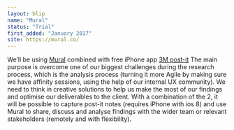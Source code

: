 ```yaml
---
layout: blip
name: "Mural"
status: "Trial"
first_added: "January 2017"
site: https://mural.co/
---
```

We’ll be using [Mural](https://mural.co) combined with free iPhone app [3M post-it](3m-post-it.html)
The main purpose is overcome one of our biggest challenges during the research process, which is the analysis process (turning it more Agile by making sure we have affinity sessions, using the help of our internal UX community).
We need to think in creative solutions to help us make the most of our findings and optimise our deliverables to the client.
With a combination of the 2, it will be possible to capture post-it notes (requires iPhone with ios 8) and use Mural to share, discuss and analyse findings with the wider team or relevant stakeholders (remotely and with flexibility).
